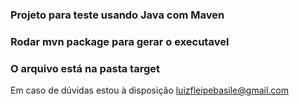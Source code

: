 ### Projeto para teste usando Java com Maven
### Rodar mvn package para gerar o executavel
### O arquivo está na pasta target

Em caso de dúvidas estou à disposição
luizfleipebasile@gmail.com
